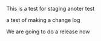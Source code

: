 This is a test for staging
anoter test

a test of making a change log

We are going to do a release now
